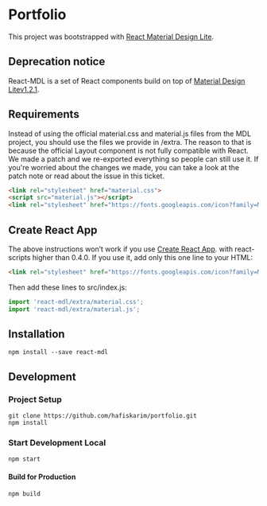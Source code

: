 # Portfolio

This project was bootstrapped with [React Material Design Lite](https://github.com/tleunen/react-mdl).

## Deprecation notice

React-MDL is a set of React components build on top of [Material Design Litev1.2.1](https://github.com/google/material-design-lite).

## Requirements

Instead of using the official material.css and material.js files from the MDL project, you should use the files we provide in /extra. The reason to that is because the official Layout component is not fully compatible with React. We made a patch and we re-exported everything so people can still use it. If you're worried about the changes we made, you can take a look at the patch note or read about the issue in this ticket.

```html
<link rel="stylesheet" href="material.css">
<script src="material.js"></script>
<link rel="stylesheet" href="https://fonts.googleapis.com/icon?family=Material+Icons">
```

## Create React App

The above instructions won’t work if you use [Create React App](https://github.com/facebook/create-react-app). with react-scripts higher than 0.4.0.
If you use it, add only this one line to your HTML:

```html
<link rel="stylesheet" href="https://fonts.googleapis.com/icon?family=Material+Icons">
```
Then add these lines to src/index.js:

```js
import 'react-mdl/extra/material.css';
import 'react-mdl/extra/material.js';
```

## Installation
```
npm install --save react-mdl
```

## Development
### Project Setup
```
git clone https://github.com/hafiskarim/portfolio.git
npm install
```

### Start Development Local
```
npm start
```

#### Build for Production
```
npm build
```
